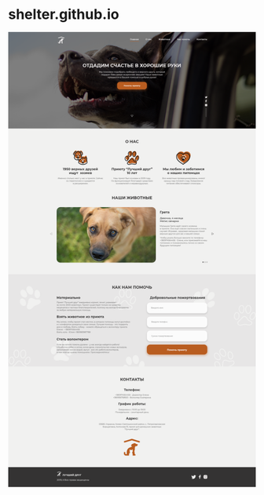 # shelter.github.io

![alt text](https://github.com/iamkirabond/shelter.github.io/blob/master/bestFriend.png)
